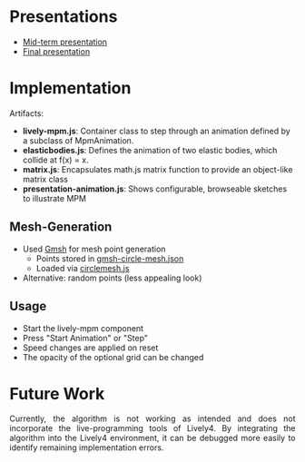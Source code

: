 <style>
p {
  max-width: 800px;
  text-align: justify;
}

.code {
  font-family: monospace;
  font-size: 1.2em;
}
</style>

# Presentations
- [Mid-term presentation](browse://doc/PX2018/project_2/presentation/presentation-2018-07-18.md)
- [Final presentation](browse://doc/PX2018/project_2/presentation/presentation-2018-05-16.md)

# Implementation
Artifacts:

- <strong>lively-mpm.js</strong>: Container class to step through an animation defined by a subclass of MpmAnimation.
- <strong>elasticbodies.js</strong>: Defines the animation of two elastic bodies, which collide at f(x) = x.
- <strong>matrix.js</strong>: Encapsulates math.js matrix function to provide an object-like matrix class
- <strong>presentation-animation.js</strong>: Shows configurable, browseable sketches to illustrate MPM

## Mesh-Generation
- Used [Gmsh](http://gmsh.info/) for mesh point generation
  - Points stored in [gmsh-circle-mesh.json](browse://doc/PX2018/project_2/gmsh-circle-mesh.json)
  - Loaded via [circlemesh.js](browse://doc/PX2018/project_2/circlemesh.js)
- Alternative: random points (less appealing look)


## Usage
- Start the lively-mpm component
- Press "Start Animation" or "Step"
- Speed changes are applied on reset
- The opacity of the optional grid can be changed

# Future Work
Currently, the algorithm is not working as intended and does not incorporate the live-programming tools of Lively4. By integrating the algorithm into the Lively4 environment, it can be debugged more easily to identify remaining implementation errors. 